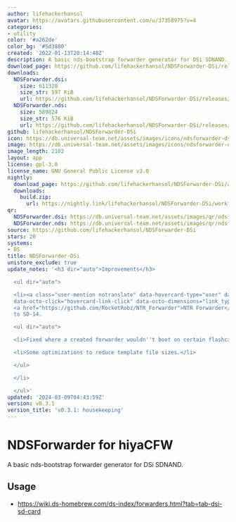 ```yaml
---
author: lifehackerhansol
avatar: https://avatars.githubusercontent.com/u/37358975?v=4
categories:
- utility
color: '#a262de'
color_bg: '#5d3880'
created: '2022-01-13T20:14:48Z'
description: A basic nds-bootstrap forwarder generator for DSi SDNAND.
download_page: https://github.com/lifehackerhansol/NDSForwarder-DSi/releases
downloads:
  NDSForwarder.dsi:
    size: 611328
    size_str: 597 KiB
    url: https://github.com/lifehackerhansol/NDSForwarder-DSi/releases/download/v0.3.1/NDSForwarder.dsi
  NDSForwarder.nds:
    size: 589824
    size_str: 576 KiB
    url: https://github.com/lifehackerhansol/NDSForwarder-DSi/releases/download/v0.3.1/NDSForwarder.nds
github: lifehackerhansol/NDSForwarder-DSi
icon: https://db.universal-team.net/assets/images/icons/ndsforwarder-dsi.png
image: https://db.universal-team.net/assets/images/icons/ndsforwarder-dsi.png
image_length: 2102
layout: app
license: gpl-3.0
license_name: GNU General Public License v3.0
nightly:
  download_page: https://github.com/lifehackerhansol/NDSForwarder-DSi/actions
  downloads:
    build.zip:
      url: https://nightly.link/lifehackerhansol/NDSForwarder-DSi/workflows/nightly/master/build.zip
qr:
  NDSForwarder.dsi: https://db.universal-team.net/assets/images/qr/ndsforwarder-dsi.png
  NDSForwarder.nds: https://db.universal-team.net/assets/images/qr/ndsforwarder-nds.png
source: https://github.com/lifehackerhansol/NDSForwarder-DSi
stars: 20
systems:
- DS
title: NDSForwarder-DSi
unistore_exclude: true
update_notes: '<h3 dir="auto">Improvements</h3>

  <ul dir="auto">

  <li><a class="user-mention notranslate" data-hovercard-type="user" data-hovercard-url="/users/RocketRobz/hovercard"
  data-octo-click="hovercard-link-click" data-octo-dimensions="link_type:self" href="https://github.com/RocketRobz">@RocketRobz</a>:
  <a href="https://github.com/RocketRobz/NTR_Forwarder">NTR Forwarder</a> updated
  to SD-14.

  <ul dir="auto">

  <li>Fixed where a created forwarder wouldn''t boot on certain flashcard kernels.</li>

  <li>Some optimizations to reduce template file sizes.</li>

  </ul>

  </li>

  </ul>'
updated: '2024-03-09T04:43:59Z'
version: v0.3.1
version_title: 'v0.3.1: housekeeping'
---
```

# NDSForwarder for hiyaCFW
A basic nds-bootstrap forwarder generator for DSi SDNAND.

## Usage
- https://wiki.ds-homebrew.com/ds-index/forwarders.html?tab=tab-dsi-sd-card